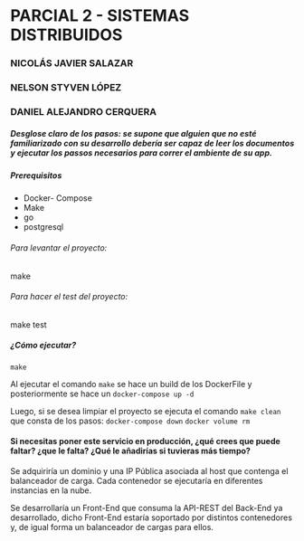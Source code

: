 # PARCIAL 2 - SISTEMAS DISTRIBUIDOS
### NICOLÁS JAVIER SALAZAR
### NELSON STYVEN LÓPEZ
### DANIEL ALEJANDRO CERQUERA

##### Desglose claro de los pasos: se supone que alguien que no esté familiarizado con su desarrollo debería ser capaz de leer los documentos y ejecutar los passos necesarios para correr el ambiente de su app.

##### Prerequisitos
- Docker- Compose
- Make
- go
- postgresql

###### Para levantar el proyecto:
make

###### Para hacer el test del proyecto:
make test


##### ¿Cómo ejecutar?
`make`


Al ejecutar el comando `make` se hace un build de los DockerFile y posteriormente se hace un
`docker-compose up -d`

Luego, si se desea limpiar el proyecto se ejecuta el comando `make clean` que consta de los pasos:
`docker-compose down`
`docker volume rm`

#### Si necesitas poner este servicio en producción, ¿qué crees que puede faltar? ¿que le falta? ¿Qué le añadirías si tuvieras más tiempo?

Se adquiriría un dominio y una IP Pública asociada al host que contenga el balanceador de carga. Cada contenedor se ejecutaría en diferentes instancias en la nube.

Se desarrollaría un Front-End que consuma la API-REST del Back-End ya desarrollado, dicho Front-End estaría soportado por distintos contenedores y, de igual forma un balanceador de cargas para ellos.
